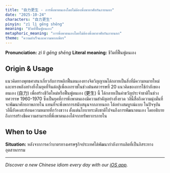 ```yaml
---
title: "自力更生 - การพึ่งพาตนเองโดยไม่ต้องพึ่งพาอาศัยกันภายนอก"
date: "2025-10-24"
characters: "自力更生"
pinyin: "zì lì gēng shēng"
meaning: "ชีวิตที่ฟื้นฟูตนเอง"
metaphoric_meaning: "การพึ่งพาตนเองโดยไม่ต้องพึ่งพาอาศัยกันภายนอก"
theme: "ความสำเร็จและความพากเพียร"
---
```


**Pronunciation:** *zì lì gēng shēng*
**Literal meaning:** ชีวิตที่ฟื้นฟูตนเอง

## Origin & Usage

แนวคิดทางพุทธศาสนาเกี่ยวกับการพลิกฟื้นตนเองทางจิตวิญญาณได้กลายเป็นสิ่งที่มีความหมายใหม่และทรงพลังอย่างยิ่งในยุคที่จีนต่อสู้เพื่อเอกราชในช่วงต้นศตวรรษที่ 20 แนวคิดของการใช้กำลังของตนเอง (自力) เพื่อสร้างชีวิตใหม่หรือฟื้นฟูตนเอง (更生) นี้ ได้กลายเป็นคำขวัญประจำชาติในช่วงทศวรรษ 1960-1970 ซึ่งเป็นยุคที่การพึ่งพาตนเองมีความสำคัญอย่างยิ่งยวด วลีนี้สื่อถึงความมุ่งมั่นที่จะพัฒนาศักยภาพภายใน แทนที่จะพึ่งพาการสนับสนุนจากภายนอก ได้อย่างสมบูรณ์แบบ ในปัจจุบัน วลีนี้ยังคงสะท้อนความหมายที่กว้างขวาง ตั้งแต่นโยบายระดับชาติไปจนถึงการพัฒนาตนเอง โดยอธิบายถึงการสร้างขีดความสามารถที่พึ่งพาตนเองได้จากทรัพยากรภายใน

## When to Use

**Situation:** หลังจากการคว่ำบาตรทางเศรษฐกิจประเทศได้พัฒนากำลังการผลิตที่เป็นอิสระทางอุตสาหกรรม

---

*Discover a new Chinese idiom every day with our [iOS app](https://apps.apple.com/us/app/daily-chinese-idioms/id6740611324).*
